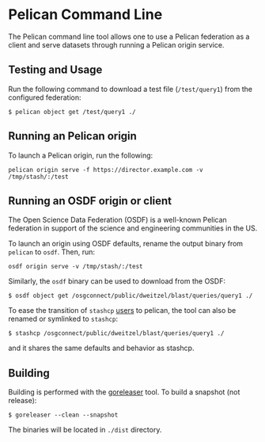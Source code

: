 
Pelican Command Line
====================

The Pelican command line tool allows one to use a Pelican
federation as a client and serve datasets through running a
Pelican origin service.

Testing and Usage
-----------------

Run the following command to download a test file (`/test/query1`) from the
configured federation:

```
$ pelican object get /test/query1 ./
```


Running an Pelican origin
-------------------------

To launch a Pelican origin, run the following:

```
pelican origin serve -f https://director.example.com -v /tmp/stash/:/test
```

Running an OSDF origin or client
--------------------------------

The Open Science Data Federation (OSDF) is a well-known Pelican federation
in support of the science and engineering communities in the US.

To launch an origin using OSDF defaults, rename the output binary from
`pelican` to `osdf`.  Then, run:

```
osdf origin serve -v /tmp/stash/:/test
```

Similarly, the `osdf` binary can be used to download from the OSDF:

```
$ osdf object get /osgconnect/public/dweitzel/blast/queries/query1 ./
```

To ease the transition of `stashcp`
[users](https://github.com/htcondor/osdf-client) to pelican, the tool can also
be renamed or symlinked to `stashcp`:

```
$ stashcp /osgconnect/public/dweitzel/blast/queries/query1 ./
```

and it shares the same defaults and behavior as stashcp.


Building
--------

Building is performed with the [goreleaser](https://goreleaser.com/) tool.  To build a snapshot (not release):

    $ goreleaser --clean --snapshot

The binaries will be located in `./dist` directory.
